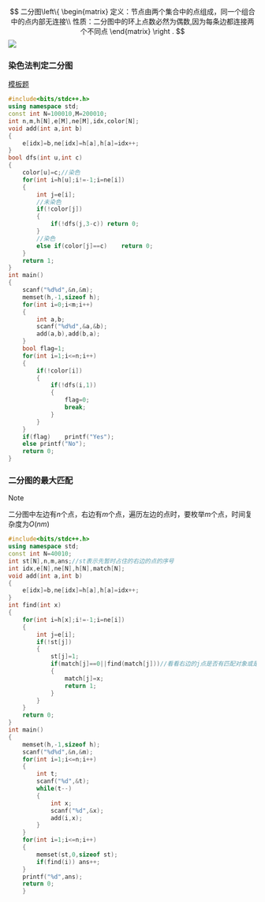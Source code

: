$$
二分图\left\{
\begin{matrix}
定义：节点由两个集合中的点组成，同一个组合中的点内部无连接\\
性质：二分图中的环上点数必然为偶数,因为每条边都连接两个不同点
\end{matrix}
\right .
$$
![](https://oi-wiki.org/graph/images/bi-graph.svg)

### 染色法判定二分图
[模板题](https://www.acwing.com/problem/content/862/)
``` cpp
#include<bits/stdc++.h>
using namespace std;
const int N=100010,M=200010;
int n,m,h[N],e[M],ne[M],idx,color[N];
void add(int a,int b)
{
	e[idx]=b,ne[idx]=h[a],h[a]=idx++;
}
bool dfs(int u,int c)
{
	color[u]=c;//染色 
	for(int i=h[u];i!=-1;i=ne[i])
	{
		int j=e[i];
		//未染色 
		if(!color[j])
		{
			if(!dfs(j,3-c))	return 0;		
		}	
		//染色 
		else if(color[j]==c)	return 0;
	}
	return 1;
}
int main()
{
	scanf("%d%d",&n,&m);
	memset(h,-1,sizeof h);
	for(int i=0;i<m;i++)
	{
		int a,b;
		scanf("%d%d",&a,&b);
		add(a,b),add(b,a);
	}
	bool flag=1;
	for(int i=1;i<=n;i++)
	{
		if(!color[i])
		{
			if(!dfs(i,1))
			{
				flag=0;
				break;
			}
		}
	} 
	if(flag)	printf("Yes");
	else printf("No");
	return 0;
}

```
### 二分图的最大匹配
> [!Note]
> 二分图中左边有$n$个点，右边有$m$个点，遍历左边的点时，要枚举$m$个点，时间复杂度为$O(nm)$
``` cpp
#include<bits/stdc++.h>
using namespace std;
const int N=40010;
int st[N],n,m,ans;//st表示先暂时占住的右边的点的序号
int idx,e[N],ne[N],h[N],match[N];
void add(int a,int b)
{
	e[idx]=b,ne[idx]=h[a],h[a]=idx++;
}
int find(int x)
{
	for(int i=h[x];i!=-1;i=ne[i])
	{
		int j=e[i];
		if(!st[j])	
		{
			st[j]=1;
			if(match[j]==0||find(match[j]))//看看右边的j点是否有匹配对象或是j原本对应的左边的点是否有其它空的选项
			{
				match[j]=x;
				return 1;
			}
		}
	}
	return 0;
}
int main()
{
	memset(h,-1,sizeof h);
	scanf("%d%d",&n,&m);
	for(int i=1;i<=n;i++)
	{
		int t;
		scanf("%d",&t);
		while(t--)
		{
			int x;
			scanf("%d",&x);
			add(i,x);
		}
	}
	for(int i=1;i<=n;i++)
	{
		memset(st,0,sizeof st);
		if(find(i))	ans++;	
	}
	printf("%d",ans);
	return 0;
	}
```